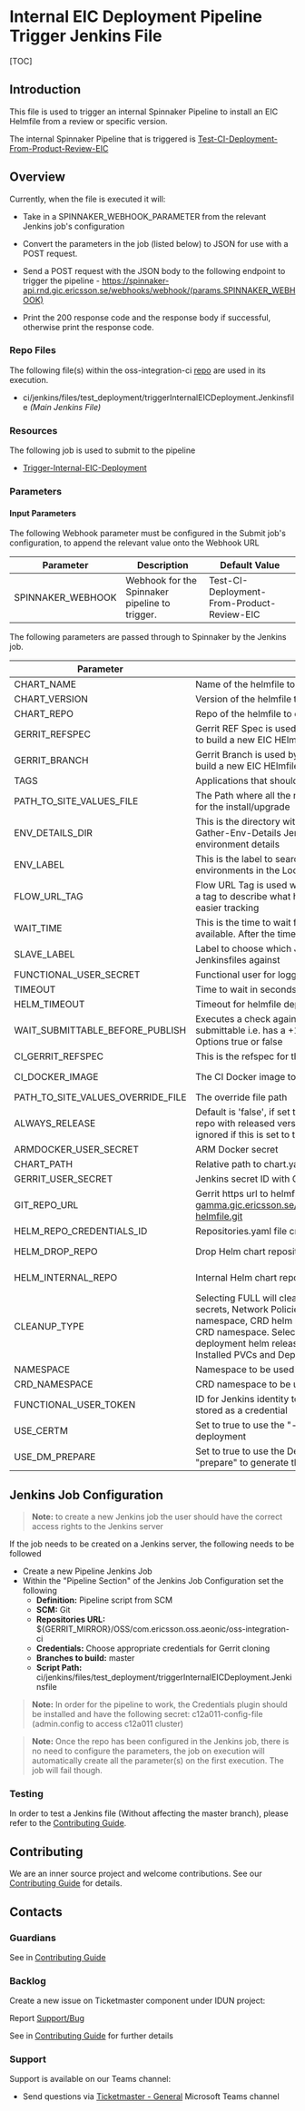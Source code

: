 # Internal EIC Deployment Pipeline Trigger Jenkins File

[TOC]

## Introduction

This file is used to trigger an internal Spinnaker Pipeline to install an EIC Helmfile from a review or specific version.

The internal Spinnaker Pipeline that is triggered is [Test-CI-Deployment-From-Product-Review-EIC](https://spinnaker.rnd.gic.ericsson.se/#/projects/ticketmaster-e2e-cicd/applications/common-cicd/executions?q=Test-CI&pipeline=Test-CI-Deployment-From-Product-Review-EIC)
## Overview

Currently, when the file is executed it will:

- Take in a SPINNAKER_WEBHOOK_PARAMETER from the relevant Jenkins job's configuration


- Convert the parameters in the job (listed below) to JSON for use with a POST request.


- Send a POST request with the JSON body to the following endpoint to trigger the pipeline - https://spinnaker-api.rnd.gic.ericsson.se/webhooks/webhook/(params.SPINNAKER_WEBHOOK)


- Print the 200 response code and the response body if successful, otherwise print the response code.


### Repo Files
The following file(s) within the oss-integration-ci [repo](https://gerrit-gamma.gic.ericsson.se/#/admin/projects/OSS/com.ericsson.oss.aeonic/oss-integration-ci)
are used in its execution.
- ci/jenkins/files/test_deployment/triggerInternalEICDeployment.Jenkinsfile *(Main Jenkins File)*

### Resources

The following job is used to submit to the pipeline
- [Trigger-Internal-EIC-Deployment](https://fem7s11-eiffel216.eiffel.gic.ericsson.se:8443/jenkins/view/Ticketmaster_Jobs/job/Trigger-Internal-EIC-Deployment)

### Parameters

#### Input Parameters

The following Webhook parameter must be configured in the Submit job's configuration, to append the relevant value onto the Webhook URL

| Parameter         | Description                                    | Default Value                              |
|-------------------|------------------------------------------------|--------------------------------------------|
| SPINNAKER_WEBHOOK | Webhook for the Spinnaker pipeline to trigger. | Test-CI-Deployment-From-Product-Review-EIC |

The following parameters are passed through to Spinnaker by the Jenkins job.

| Parameter                         | Description                                                                                                                                                                                                                                                                                                          | Default Value                                                                      |
|-----------------------------------|----------------------------------------------------------------------------------------------------------------------------------------------------------------------------------------------------------------------------------------------------------------------------------------------------------------------|------------------------------------------------------------------------------------|
| CHART_NAME                        | Name of the helmfile to deploy e.g. eric-eiae-helmfile                                                                                                                                                                                                                                                               | None                                                                               |
| CHART_VERSION                     | Version of the helmfile to deploy                                                                                                                                                                                                                                                                                    | None                                                                               |
| CHART_REPO                        | Repo of the helmfile to deploy                                                                                                                                                                                                                                                                                       | None                                                                               |
| GERRIT_REFSPEC                    | Gerrit REF Spec is used by Inca to pull down a code review to build a new EIC HElmfile                                                                                                                                                                                                                               | None                                                                               |
| GERRIT_BRANCH                     | Gerrit Branch is used by Inca to pull down a code review to build a new EIC HElmfile                                                                                                                                                                                                                                 | master                                                                             |
| TAGS                              | Applications that should be switch on during deployment                                                                                                                                                                                                                                                              |                                                                                    |
| PATH_TO_SITE_VALUES_FILE          | The Path where all the necessary site values are located for the install/upgrade                                                                                                                                                                                                                                     | site-values/idun/ci/template/site-values-latest.yaml                               |
| ENV_DETAILS_DIR                   | This is the directory within the Repo specified within the Gather-Env-Details Jenkins job where to find the pooling environment details                                                                                                                                                                              | eo-integration-ci/honeypots/pooling/environments                                   |
| ENV_LABEL                         | This is the label to search for that is attached to the environments in the Lockable Resource Plugin on Jenkins                                                                                                                                                                                                      | ticketmaster                                                                       |
| FLOW_URL_TAG                      | Flow URL Tag is used when locking the environment to add a tag to describe what has locked the environment for easier tracking                                                                                                                                                                                       | TicketMaster                                                                       |
| WAIT_TIME                         | This is the time to wait for an Environment to become available. After the time expires the job will fail out                                                                                                                                                                                                        | 120                                                                                |
| SLAVE_LABEL                       | Label to choose which Jenkins slave to execute Jenkinsfiles against                                                                                                                                                                                                                                                  | evo_docker_engine_gic_IDUN                                                         |
| FUNCTIONAL_USER_SECRET            | Functional user for logging into armdocker                                                                                                                                                                                                                                                                           | ciloopman-user-creds                                                               |
| TIMEOUT                           | Time to wait in seconds before the job should timeout                                                                                                                                                                                                                                                                | 3600                                                                               |
| HELM_TIMEOUT                      | Timeout for helmfile deploy                                                                                                                                                                                                                                                                                          | 3600                                                                               |
| WAIT_SUBMITTABLE_BEFORE_PUBLISH   | Executes a check against the review to ensure the review is submittable i.e. has a +1 verified and +2 Code Review. Options true or false                                                                                                                                                                             | true                                                                               |
| CI_GERRIT_REFSPEC                 | This is the refspec for the jenkins files under tests                                                                                                                                                                                                                                                                | refs/heads/master                                                                  |
| CI_DOCKER_IMAGE                   | The CI Docker image to be used                                                                                                                                                                                                                                                                                       | armdocker.rnd.ericsson.se/proj-eric-oss-drop/eric-oss-ci-scripts:default           |
| PATH_TO_SITE_VALUES_OVERRIDE_FILE | The override file path                                                                                                                                                                                                                                                                                               | None                                                                               |
| ALWAYS_RELEASE                    | Default is \'false\', if set to true, Always upload to released repo with released version, AUTOMATIC_RELEASE is ignored if this is set to true                                                                                                                                                                      | false                                                                              |
| ARMDOCKER_USER_SECRET             | ARM Docker secret                                                                                                                                                                                                                                                                                                    | ciloopman-docker-auth-config                                                       |
| CHART_PATH                        | Relative path to chart.yaml or the helmfile.yaml in git repo                                                                                                                                                                                                                                                         | helmfile                                                                           |
| GERRIT_USER_SECRET                | Jenkins secret ID with Gerrit username and password                                                                                                                                                                                                                                                                  | ciloopman-user-creds                                                               |
| GIT_REPO_URL                      | Gerrit https url to helmfile git repo. Example: https://gerrit-gamma.gic.ericsson.se/a/OSS/com.ericsson.oss.eiae/eiae-helmfile.git                                                                                                                                                                                   | https://gerrit-gamma.gic.ericsson.se/a/OSS/com.ericsson.oss.eiae/eiae-helmfile.git |
| HELM_REPO_CREDENTIALS_ID          | Repositories.yaml file credential used for auth.                                                                                                                                                                                                                                                                     | ciloopman_helm_repository_creds                                                    |
| HELM_DROP_REPO                    | Drop Helm chart repository url                                                                                                                                                                                                                                                                                       | https://arm.seli.gic.ericsson.se/artifactory/proj-eric-oss-drop-helm               |
| HELM_INTERNAL_REPO                | Internal Helm chart repository url                                                                                                                                                                                                                                                                                   | https://arm.seli.gic.ericsson.se/artifactory/proj-eric-oss-ci-internal-helm        |
| CLEANUP_TYPE                      | Selecting FULL will cleanup deployment helm releases, TLS secrets, Network Policies, Installed PVCs, Deployment namespace, CRD helm releases, CRD components and CRD namespace. Selecting PARTIAL will only cleanup deployment helm releases, TLS secrets, Network Policies, Installed PVCs and Deployment Namespace | FULL                                                                               |
| NAMESPACE                         | Namespace to be used during the deployment                                                                                                                                                                                                                                                                           | oss-deploy                                                                         |
| CRD_NAMESPACE                     | CRD namespace to be used during the deployment                                                                                                                                                                                                                                                                       | eric-crd-ns                                                                        |
| FUNCTIONAL_USER_TOKEN             | ID for Jenkins identity token for ARM Registry access stored as a credential                                                                                                                                                                                                                                         | NONE                                                                               |
| USE_CERTM                         | Set to true to use the "--use-certm" tag during the deployment                                                                                                                                                                                                                                                       | true                                                                               |
| USE_DM_PREPARE                    | Set to true to use the Deployment Manager function "prepare" to generate the site values file                                                                                                                                                                                                                        | true                                                                               |

## Jenkins Job Configuration
> **Note:** to create a new Jenkins job the user should have the correct access rights to the Jenkins server

If the job needs to be created on a Jenkins server, the following needs to be followed

- Create a new Pipeline Jenkins Job
- Within the "Pipeline Section" of the Jenkins Job Configuration set the following
    * **Definition:** Pipeline script from SCM
    * **SCM:** Git
    * **Repositories URL:** ${GERRIT_MIRROR}/OSS/com.ericsson.oss.aeonic/oss-integration-ci
    * **Credentials:** Choose appropriate credentials for Gerrit cloning
    * **Branches to build:** master
    * **Script Path:** ci/jenkins/files/test_deployment/triggerInternalEICDeployment.Jenkinsfile
> **Note:** In order for the pipeline to work, the Credentials plugin should be installed and have the following secret: c12a011-config-file (admin.config to access c12a011 cluster)

> **Note:** Once the repo has been configured in the Jenkins job, there is no need to configure the parameters, the job on execution
will automatically create all the parameter(s) on the first execution. The job will fail though.

### Testing

In order to test a Jenkins file (Without affecting the master branch), please refer to the [Contributing Guide](../Contribution_Guide.md).

## Contributing

We are an inner source project and welcome contributions. See our
[Contributing Guide](../Contribution_Guide.md) for details.

## Contacts

### Guardians

See in [Contributing Guide](../Contribution_Guide.md)

### Backlog

Create a new issue on Ticketmaster component under IDUN project:

Report [Support/Bug](https://jira-oss.seli.wh.rnd.internal.ericsson.com/browse/IDUN-4091)

See in [Contributing Guide](../Contribution_Guide.md) for further details

### Support

Support is available on our Teams channel:

- Send questions via
  [Ticketmaster - General](https://teams.microsoft.com/l/channel/19%3a9f5ed758e3a6405daffee42e0284268b%40thread.skype/General?groupId=1483901a-b5c4-445a-b707-aa7a5d0c1b4c&tenantId=92e84ceb-fbfd-47ab-be52-080c6b87953f)
  Microsoft Teams channel
